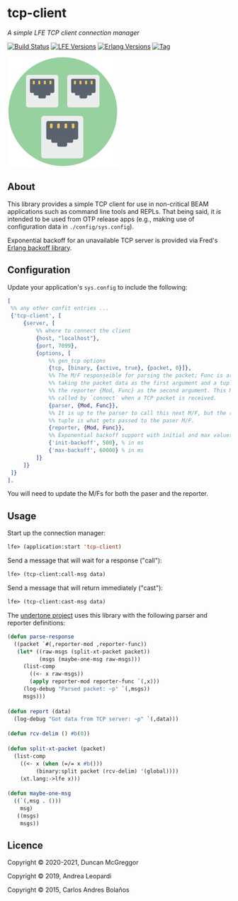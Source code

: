 # tcp-client

*A simple LFE TCP client connection manager*

[![Build Status][gh-actions-badge]][gh-actions]
[![LFE Versions][lfe-badge]][lfe]
[![Erlang Versions][erlang-badge]][versions]
[![Tag][github-tag-badge]][github-tag]

[![Project Logo][logo]][logo-large]

## About

This library provides a simple TCP client for use in non-critical BEAM
applications such as command line tools and REPLs. That being said, it _is_
intended to be used from OTP release apps (e.g., making use of configuration
data in `./config/sys.config`).

Exponential backoff for an unavailable TCP server is provided via Fred's
[Erlang backoff library](https://github.com/ferd/backoff).

## Configuration

Update your application's `sys.config` to include the following:

``` erlang
[
 %% any other confit entries ...
 {'tcp-client', [
     {server, [
         %% where to connect the client
         {host, "localhost"},
         {port, 7099},
         {options, [
             %% gen_tcp options
             {tcp, [binary, {active, true}, {packet, 0}]},
             %% The M/F responseible for parsing the packet; Func is arity 2,
             %% taking the packet data as the first argument and a tuple of
             %% the reporter {Mod, Func} as the second argument. This M/F is
             %% called by `connect` when a TCP packet is received.
             {parser, {Mod, Func}},
             %% It is up to the parser to call this next M/F, but the reporter
             %% tuple is what gets passed to the paser M/F.
             {reporter, {Mod, Func}},
             %% Exponential backoff support with initial and max values
             {'init-backoff', 500}, % in ms
             {'max-backoff', 60000} % in ms
         ]}
     ]}
 ]}
].
```

You will need to update the M/Fs for both the paser and the reporter.

## Usage

Start up the connection manager:

``` lisp
lfe> (application:start 'tcp-client)
```

Send a message that will wait for a response ("call"):

``` lisp
lfe> (tcp-client:call-msg data)
```

Send a message that will return immediately ("cast"):

``` lisp
lfe> (tcp-client:cast-msg data)
```

The [undertone project](https://github.com/lfex/undertone) uses this library
with the following parser and reporter definitions:

``` lisp
(defun parse-response
  ((packet `#(,reporter-mod ,reporter-func))
   (let* ((raw-msgs (split-xt-packet packet))
          (msgs (maybe-one-msg raw-msgs)))
     (list-comp
       ((<- x raw-msgs))
       (apply reporter-mod reporter-func `(,x)))
     (log-debug "Parsed packet: ~p" `(,msgs))
     msgs)))

(defun report (data)
  (log-debug "Got data from TCP server: ~p" `(,data)))

(defun rcv-delim () #b(0))

(defun split-xt-packet (packet)
  (list-comp
    ((<- x (when (=/= x #b()))
         (binary:split packet (rcv-delim) '(global))))
    (xt.lang:->lfe x)))

(defun maybe-one-msg
  ((`(,msg . ()))
    msg)
   ((msgs)
    msgs))
```

## Licence

Copyright © 2020-2021, Duncan McGreggor

Copyright © 2019, Andrea Leopardi

Copyright © 2015, Carlos Andres Bolaños

[//]: ---Named-Links---

[logo]: priv/images/logo.png
[logo-large]: priv/images/logo.svg
[github]: https://github.com/lfex/tcp-client
[gh-actions-badge]: https://github.com/lfex/tcp-client/workflows/ci%2Fcd/badge.svg
[gh-actions]: https://github.com/lfex/tcp-client/actions
[lfe]: https://github.com/rvirding/lfe
[lfe-badge]: https://img.shields.io/badge/lfe-2.0-blue.svg
[erlang-badge]: https://img.shields.io/badge/erlang-21%20to%2023-blue.svg
[versions]: https://github.com/lfex/tcp-client/blob/master/.github/workflows/cicd.yml
[github-tag]: https://github.com/lfex/tcp-client/tags
[github-tag-badge]: https://img.shields.io/github/tag/lfex/tcp-client.svg
[github-downloads]: https://img.shields.io/github/downloads/lfex/tcp-client/total.svg
